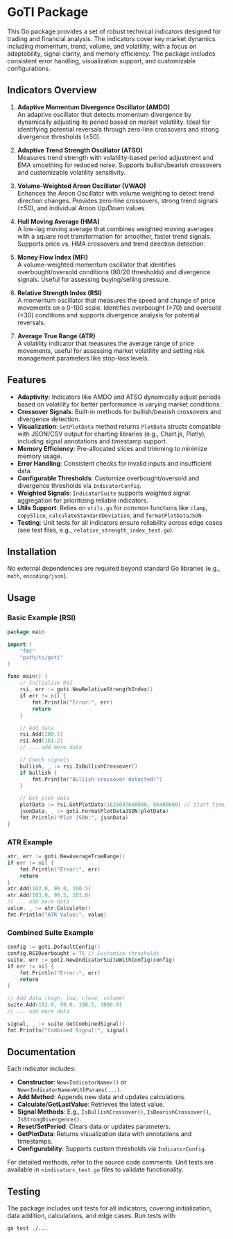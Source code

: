 # GoTI Package

This Go package provides a set of robust technical indicators designed for trading and financial analysis. The indicators cover key market dynamics including momentum, trend, volume, and volatility, with a focus on adaptability, signal clarity, and memory efficiency. The package includes consistent error handling, visualization support, and customizable configurations.

## Indicators Overview

1. **Adaptive Momentum Divergence Oscillator (AMDO)**  
   An adaptive oscillator that detects momentum divergence by dynamically adjusting its period based on market volatility. Ideal for identifying potential reversals through zero-line crossovers and strong divergence thresholds (±50).

2. **Adaptive Trend Strength Oscillator (ATSO)**  
   Measures trend strength with volatility-based period adjustment and EMA smoothing for reduced noise. Supports bullish/bearish crossovers and customizable volatility sensitivity.

3. **Volume-Weighted Aroon Oscillator (VWAO)**  
   Enhances the Aroon Oscillator with volume weighting to detect trend direction changes. Provides zero-line crossovers, strong trend signals (±50), and individual Aroon Up/Down values.

4. **Hull Moving Average (HMA)**  
   A low-lag moving average that combines weighted moving averages with a square root transformation for smoother, faster trend signals. Supports price vs. HMA crossovers and trend direction detection.

5. **Money Flow Index (MFI)**  
   A volume-weighted momentum oscillator that identifies overbought/oversold conditions (80/20 thresholds) and divergence signals. Useful for assessing buying/selling pressure.

6. **Relative Strength Index (RSI)**  
   A momentum oscillator that measures the speed and change of price movements on a 0-100 scale. Identifies overbought (>70) and oversold (<30) conditions and supports divergence analysis for potential reversals.

7. **Average True Range (ATR)**  
   A volatility indicator that measures the average range of price movements, useful for assessing market volatility and setting risk management parameters like stop-loss levels.

## Features

- **Adaptivity**: Indicators like AMDO and ATSO dynamically adjust periods based on volatility for better performance in varying market conditions.
- **Crossover Signals**: Built-in methods for bullish/bearish crossovers and divergence detection.
- **Visualization**: `GetPlotData` method returns `PlotData` structs compatible with JSON/CSV output for charting libraries (e.g., Chart.js, Plotly), including signal annotations and timestamp support.
- **Memory Efficiency**: Pre-allocated slices and trimming to minimize memory usage.
- **Error Handling**: Consistent checks for invalid inputs and insufficient data.
- **Configurable Thresholds**: Customize overbought/oversold and divergence thresholds via `IndicatorConfig`.
- **Weighted Signals**: `IndicatorSuite` supports weighted signal aggregation for prioritizing reliable indicators.
- **Utils Support**: Relies on `utils.go` for common functions like `clamp`, `copySlice`, `calculateStandardDeviation`, and `formatPlotDataJSON`.
- **Testing**: Unit tests for all indicators ensure reliability across edge cases (see test files, e.g., `relative_strength_index_test.go`).

## Installation

No external dependencies are required beyond standard Go libraries (e.g., `math`, `encoding/json`).

## Usage

### Basic Example (RSI)
```go
package main

import (
	"fmt"
	"path/to/goti"
)

func main() {
	// Initialize RSI
	rsi, err := goti.NewRelativeStrengthIndex()
	if err != nil {
		fmt.Println("Error:", err)
		return
	}

	// Add data
	rsi.Add(100.5)
	rsi.Add(101.2)
	// ... add more data

	// Check signals
	bullish, _ := rsi.IsBullishCrossover()
	if bullish {
		fmt.Println("Bullish crossover detected!")
	}

	// Get plot data
	plotData := rsi.GetPlotData(1625097600000, 86400000) // Start time, daily interval
	jsonData, _ := goti.FormatPlotDataJSON(plotData)
	fmt.Println("Plot JSON:", jsonData)
}
```

### ATR Example
```go
atr, err := goti.NewAverageTrueRange()
if err != nil {
	fmt.Println("Error:", err)
	return
}
atr.Add(102.0, 99.0, 100.5)
atr.Add(103.0, 98.5, 101.0)
// ... add more data
value, _ := atr.Calculate()
fmt.Println("ATR Value:", value)
```

### Combined Suite Example
```go
config := goti.DefaultConfig()
config.RSIOverbought = 75 // Customize thresholds
suite, err := goti.NewIndicatorSuiteWithConfig(config)
if err != nil {
	fmt.Println("Error:", err)
	return
}

// Add data (high, low, close, volume)
suite.Add(102.0, 99.0, 100.5, 1000.0)
// ... add more data

signal, _ := suite.GetCombinedSignal()
fmt.Println("Combined Signal:", signal)
```

## Documentation

Each indicator includes:

- **Constructor**: `New<IndicatorName>()` or `New<IndicatorName>WithParams(...)`.
- **Add Method**: Appends new data and updates calculations.
- **Calculate/GetLastValue**: Retrieves the latest value.
- **Signal Methods**: E.g., `IsBullishCrossover()`, `IsBearishCrossover()`, `IsStrongDivergence()`.
- **Reset/SetPeriod**: Clears data or updates parameters.
- **GetPlotData**: Returns visualization data with annotations and timestamps.
- **Configurability**: Supports custom thresholds via `IndicatorConfig`.

For detailed methods, refer to the source code comments. Unit tests are available in `<indicator>_test.go` files to validate functionality.

## Testing

The package includes unit tests for all indicators, covering initialization, data addition, calculations, and edge cases. Run tests with:
```bash
go test ./...
```
